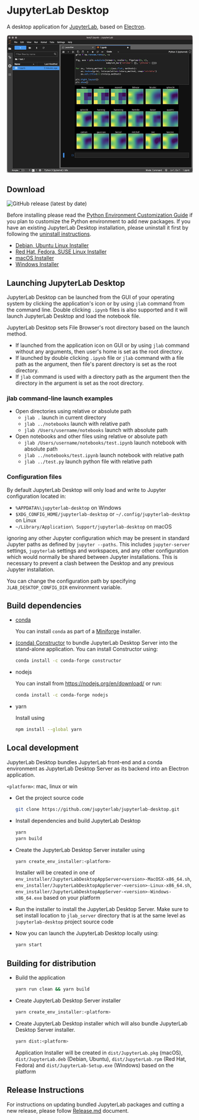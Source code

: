 # JupyterLab Desktop

A desktop application for [JupyterLab](https://github.com/jupyterlab/jupyterlab), based on [Electron](https://www.electronjs.org/).

![JupyterLab Desktop](media/jupyterlab-desktop.png)

## Download
![GitHub release (latest by date)](https://img.shields.io/github/v/release/jupyterlab/jupyterlab-desktop)

Before installing please read the [Python Environment Customization Guide](user-guide.md#Customizing-the-Bundled-Python-Environment) if you plan to customize the Python environment to add new packages. If you have an existing JupyterLab Desktop installation, please uninstall it first by following the [uninstall instructions](user-guide.md#uninstalling-jupyterlab-desktop).

- [Debian, Ubuntu Linux Installer](https://github.com/jupyterlab/jupyterlab-desktop/releases/latest/download/JupyterLab-Setup-Debian.deb)
- [Red Hat, Fedora, SUSE Linux Installer](https://github.com/jupyterlab/jupyterlab-desktop/releases/latest/download/JupyterLab-Setup-Fedora.rpm)
- [macOS Installer](https://github.com/jupyterlab/jupyterlab-desktop/releases/latest/download/JupyterLab-Setup-macOS.pkg)
- [Windows Installer](https://github.com/jupyterlab/jupyterlab-desktop/releases/latest/download/JupyterLab-Setup-Windows.exe)

## Launching JupyterLab Desktop

JupyterLab Desktop can be launched from the GUI of your operating system by clicking the application's icon or by using `jlab` command from the command line. Double clicking `.ipynb` files is also supported and it will launch JupyterLab Desktop and load the notebook file.

JupyterLab Desktop sets File Browser's root directory based on the launch method.
- If launched from the application icon on GUI or by using `jlab` command without any arguments, then user's home is set as the root directory.
- If launched by double clicking `.ipynb` file or `jlab` command with a file path as the argument, then file's parent directory is set as the root directory.
- If `jlab` command is used with a directory path as the argument then the directory in the argument is set as the root directory.

### jlab command-line launch examples
- Open directories using relative or absolute path
  - `jlab .` launch in current directory
  - `jlab ../notebooks` launch with relative path
  - `jlab /Users/username/notebooks` launch with absolute path
- Open notebooks and other files using relative or absolute path
  - `jlab /Users/username/notebooks/test.ipynb` launch notebook with absolute path
  - `jlab ../notebooks/test.ipynb` launch notebook with relative path
  - `jlab ../test.py` launch python file with relative path

### Configuration files

By default JupyterLab Desktop will only load and write to Jupyter configuration located in:
- `%APPDATA%\jupyterlab-desktop` on Windows
- `$XDG_CONFIG_HOME/jupyterlab-desktop` or `~/.config/jupyterlab-desktop` on Linux
- `~/Library/Application\ Support/jupyterlab-desktop` on macOS

ignoring any other Jupyter configuration which may be present in standard Jupyter paths as defined by `jupyter --paths`.
This includes `jupyter-server` settings, `jupyterlab` settings and workspaces, and any other configuration which would
normally be shared between Jupyter installations.
This is necessary to prevent a clash between the Desktop and any previous Jupyter installation.

You can change the configuration path by specifying `JLAB_DESKTOP_CONFIG_DIR` environment variable.

## Build dependencies

- [conda](https://docs.conda.io)
    
    You can install `conda` as part of a [Miniforge](https://github.com/conda-forge/miniforge) installer.
    

- [(conda) Constructor](https://github.com/conda/constructor) to bundle JupyterLab Desktop Server into the stand-alone application. You can install Constructor using:

    ```bash
    conda install -c conda-forge constructor
    ```

- nodejs

    You can install from https://nodejs.org/en/download/ or run:
    ```bash
    conda install -c conda-forge nodejs
    ```

- yarn

    Install using
    ```bash
    npm install --global yarn
    ```

## Local development

JupyterLab Desktop bundles JupyterLab front-end and a conda environment as JupyterLab Desktop Server as its backend into an Electron application.

`<platform>`: mac, linux or win

- Get the project source code

    ```bash
    git clone https://github.com/jupyterlab/jupyterlab-desktop.git
    ```

- Install dependencies and build JupyterLab Desktop

    ```bash
    yarn
    yarn build
    ```

- Create the JupyterLab Desktop Server installer using

    ```bash
    yarn create_env_installer:<platform>
    ```

    Installer will be created in one of `env_installer/JupyterLabDesktopAppServer<version>-MacOSX-x86_64.sh`, `env_installer/JupyterLabDesktopAppServer-<version>-Linux-x86_64.sh`, `env_installer/JupyterLabDesktopAppServer-<version>-Windows-x86_64.exe` based on your platform

- Run the installer to install the JupyterLab Desktop Server. Make sure to set install location to `jlab_server` directory that is at the same level as `jupyterlab-desktop` project source code

- Now you can launch the JupyterLab Desktop locally using:

    ```bash
    yarn start
    ```

## Building for distribution

- Build the application

    ```bash
    yarn run clean && yarn build
    ```

- Create JupyterLab Desktop Server installer

    ```bash
    yarn create_env_installer:<platform>
    ```

- Create JupyterLab Desktop installer which will also bundle JupyterLab Desktop Server installer.

    ```bash
    yarn dist:<platform>
    ```

    Application Installer will be created in `dist/JupyterLab.pkg` (macOS), `dist/JupyterLab.deb` (Debian, Ubuntu), `dist/JupyterLab.rpm` (Red Hat, Fedora) and `dist/JupyterLab-Setup.exe` (Windows) based on the platform

## Release Instructions

For instructions on updating bundled JupyterLab packages and cutting a new release, please follow [Release.md](Release.md) document.
